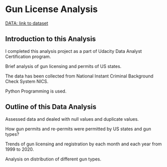 # Gun License Analysis

[DATA: link to dataset](https://docs.google.com/spreadsheets/d/1TKbDHvosvzHMbgIeY9WYOiEEE-criPkokfkBk710C7U/edit?usp=sharing)

## Introduction to this Analysis
I completed this analysis project as a part of Udacity Data Analyst Certification program.

Brief analysis of gun licensing and permits of US states.

The data has been collected from National Instant Criminal Background Check System NICS. 

Python Programming is used.

## Outline of this Data Analysis
Assessed data and dealed with null values and duplicate values.

How gun permits and re-permits were permitted by US states and gun types?

Trends of gun licensing and registration by each month and each year from 1999 to 2020.

Analysis on distribution of different gun types.



